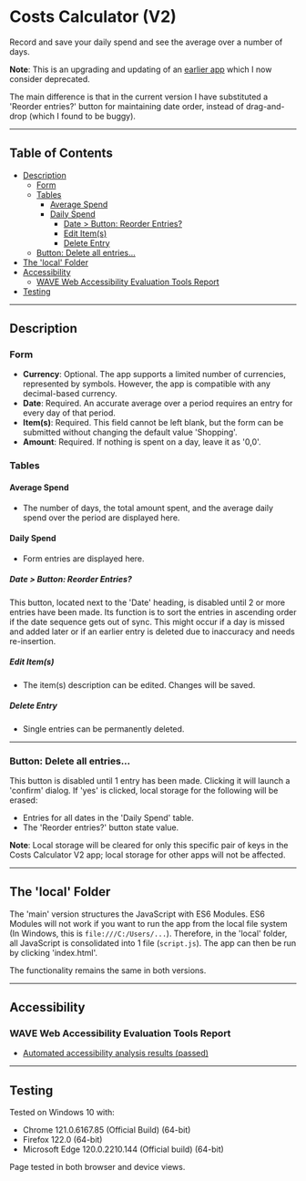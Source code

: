 # Costs Calculator (V2)

Record and save your daily spend and see the average over a number of days.

**Note**: This is an upgrading and updating of an [earlier app](https://chrisnajman.github.io/costs-calculator/) which I now consider deprecated.

The main difference is that in the current version I have substituted a 'Reorder entries?' button for maintaining date order, instead of drag-and-drop (which I found to be buggy).

---

## Table of Contents

- [Description](#description)
  - [Form](#form)
  - [Tables](#tables)
    - [Average Spend](#average-spend)
    - [Daily Spend](#daily-spend)
      - [Date > Button: Reorder Entries?](#date--button-reorder-entries)
      - [Edit Item(s)](#edit-items)
      - [Delete Entry](#delete-entry)
  - [Button: Delete all entries...](#button-delete-all-entries)
- [The 'local' Folder](#the-local-folder)
- [Accessibility](#accessibility)
  - [WAVE Web Accessibility Evaluation Tools Report](#wave-web-accessibility-evaluation-tools-report)
- [Testing](#testing)

---

## Description

### Form

- **Currency**: Optional. The app supports a limited number of currencies, represented by symbols. However, the app is compatible with any decimal-based currency.
- **Date**: Required. An accurate average over a period requires an entry for every day of that period.
- **Item(s)**: Required. This field cannot be left blank, but the form can be submitted without changing the default value 'Shopping'.
- **Amount**: Required. If nothing is spent on a day, leave it as '0,0'.

### Tables

#### Average Spend

- The number of days, the total amount spent, and the average daily spend over the period are displayed here.

#### Daily Spend

- Form entries are displayed here.

##### Date > Button: Reorder Entries?

This button, located next to the 'Date' heading, is disabled until 2 or more entries have been made. Its function is to sort the entries in ascending order if the date sequence gets out of sync. This might occur if a day is missed and added later or if an earlier entry is deleted due to inaccuracy and needs re-insertion.

##### Edit Item(s)

- The item(s) description can be edited. Changes will be saved.

##### Delete Entry

- Single entries can be permanently deleted.

---

### Button: Delete all entries...

This button is disabled until 1 entry has been made. Clicking it will launch a 'confirm' dialog. If 'yes' is clicked, local storage for the following will be erased:

- Entries for all dates in the 'Daily Spend' table.
- The 'Reorder entries?' button state value.

**Note**: Local storage will be cleared for only this specific pair of keys in the Costs Calculator V2 app; local storage for other apps will not be affected.

---

## The 'local' Folder

The 'main' version structures the JavaScript with ES6 Modules. ES6 Modules will not work if you want to run the app from the local file system (In Windows, this is `file:///C:/Users/...`). Therefore, in the 'local' folder, all JavaScript is consolidated into 1 file (`script.js`). The app can then be run by clicking 'index.html'.

The functionality remains the same in both versions.

---

## Accessibility

### WAVE Web Accessibility Evaluation Tools Report

- [Automated accessibility analysis results (passed)](https://wave.webaim.org/report#/https://chrisnajman.github.io/costs-calculator-v2/)

---

## Testing

Tested on Windows 10 with:

- Chrome 121.0.6167.85 (Official Build) (64-bit)
- Firefox 122.0 (64-bit)
- Microsoft Edge 120.0.2210.144 (Official build) (64-bit)

Page tested in both browser and device views.
